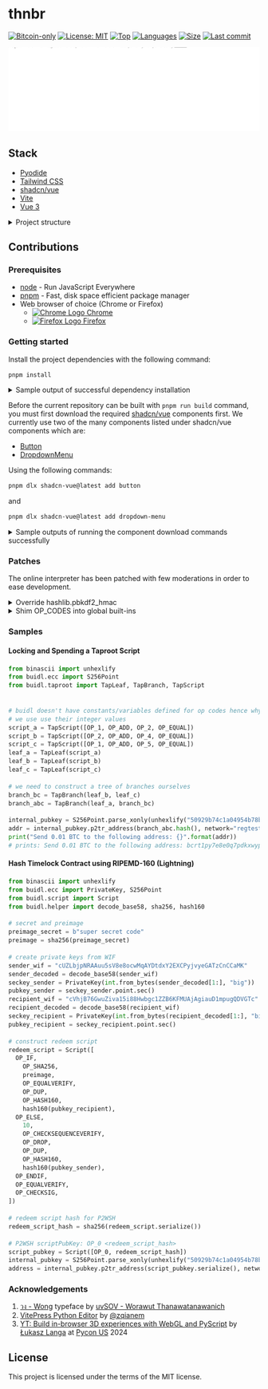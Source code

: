 # thnbr

[![Bitcoin-only](https://img.shields.io/badge/bitcoin-only-FF9900?logo=bitcoin)](https://twentyone.world)
[![License: MIT](https://img.shields.io/badge/License-MIT-yellow.svg)](https://github.com/krutt/thnbr/blob/master/LICENSE)
[![Top](https://img.shields.io/github/languages/top/krutt/thnbr)](https://github.com/krutt/thnbr)
[![Languages](https://img.shields.io/github/languages/count/krutt/thnbr)](https://github.com/krutt/thnbr)
[![Size](https://img.shields.io/github/repo-size/krutt/thnbr)](https://github.com/krutt/thnbr)
[![Last commit](https://img.shields.io/github/last-commit/krutt/thnbr/master)](https://github.com/krutt/thnbr)

[![Thonburi banner](https://github.com/krutt/thnbr/blob/master/static/thnbr-banner.svg)](static/thnbr-banner.svg)

## Stack

* [Pyodide](https://pyodide.org/en/stable)
* [Tailwind CSS](https://tailwindcss.com)
* [shadcn/vue](https://shadcn-vue.com)
* [Vite](https://vitejs.dev)
* [Vue 3](https://v3.vuejs.org)

<details>
  <summary> Project structure </summary>

  ```
  thnbr/
  ├── LICENSE                              # MIT License permission outline
  ├── README.md                            # Project setup and test setup walkthrough
  ├── index.html                           # Hypertext template where application is embedded
  ├── package.json                         # Project definitions and dependencies 
  ├── src/
  │   ├── App.vue                          # Vue single-page application base view
  │   ├── assets/                          # Collection of stylesheets and vector assets
  │   │   └── ...                          # TODO: expand descriptions
  │   │
  │   ├── components/                      # Collection of Vue frontend components
  │   │   └── ...                          # TODO: expand descriptions
  │   │
  │   ├── main.ts                          # Vue single-page application entrypoint
  │   ├── stores/                          # Collection of Vue composable stores
  │   │   └── ...                          # TODO: expand descriptions
  │   │
  │   ├── style.css                        # Vue single-page application cascade styling sheet
  │   ├── views/                           # Collection of Vue frontend pages
  │   │   └── ...                          # TODO: expand descriptions
  │   │
  │   └── workers/                         # Collection of web workers
  │       └── interpreter.ts               # Pyodide interpreter with required shims
  │
  ├── static/                              # Static assets
  │   ├── coi-serviceworker.min.js         # Cross-origin isolation through a service worker
  │   ├── chrome.svg                       # Vector asset of Chrome web browser logo
  │   ├── favicon.ico                      # Small graphic image for the browser's address bar
  │   ├── firefox.svg                      # Vector asset of Firefox logo used by README.md
  │   ├── pymatt-0.0.1-py3-none-any.whl    # Wheel file for `pymatt` python package
  │   ├── pyodide.asm.js                   # The JS half of the main "binary"
  │   ├── pyodide.asm.wasm                 # The WebAssembly half of the main "binary"
  │   ├── pyodide.js                       # Legacy support for browsers unable to use es6 module
  │   ├── pyodide.mjs                      # Small JS loader shim which exports `loadPyodide`
  │   ├── pyodide-lock.json                # Lockfile for Python packages
  │   ├── python_stdlib.zip                # Python standard libraries for Pyodide
  │   ├── thnbr.svg                        # Project logo
  │   ├── thnbr-banner.svg                 # Project banner
  │   └── thnbr-social.svg                 # Project social link preview
  │
  ├── tailwind.config.js                   # Styling plugins and rules for TailwindCSS
  └── vite.config.ts                       # Bundler configuration and static asset bypass
  ```

  Notable exemptions: `dotfiles`, `lockfile` and `component library generated files`
</details>

## Contributions

### Prerequisites

* [node](https://nodejs.org) - Run JavaScript Everywhere
* [pnpm](https://pnpm.io) - Fast, disk space efficient package manager
* Web browser of choice (Chrome or Firefox)
  * [![Chrome Logo](static/chrome.svg) Chrome](https://www.google.com/chrome)
  * [![Firefox Logo](static/firefox.svg) Firefox](https://www.mozilla.org/en-US/firefox/new)

### Getting started

Install the project dependencies with the following command:

```sh
pnpm install
```

<details>
  <summary> Sample output of successful dependency installation </summary>

  ```sh
  $ pnpm install
  > Lockfile is up to date, resolution step is skipped
  > Packages: +263
  > ++++++++++++++++++++++++++++++++++++++++++++++++++++++++++++++++++++++++++++++++++++++++++++++++
  > Downloading @biomejs/cli-darwin-x64@2.2.2: 14.67 MB/14.67 MB, done
  > Progress: resolved 263, reused 260, downloaded 3, added 263, done
  >
  > dependencies:
  > + @codemirror/commands 6.8.1
  > + @codemirror/lang-python 6.2.1
  > + @codemirror/language 6.11.1
  > + @codemirror/state 6.5.2
  > + @codemirror/view 6.37.2
  > + @lezer/common 1.2.3
  > + @lezer/highlight 1.2.1
  > + @noble/hashes 1.8.0
  > + @tanstack/vue-table 8.21.3
  > + class-variance-authority 0.7.1
  > + clsx 2.1.1
  > + jdenticon 3.3.0
  > + lucide-vue-next 0.541.0
  > + pinia 2.3.1
  > + pyodide 0.27.7
  > + reka-ui 2.4.1
  > + tailwind-merge 3.3.1
  > + tailwindcss-animate 1.0.7
  > + vue 3.5.17
  > + vue-router 4.5.1
  > + vue-sonner 2.0.0
  >
  > devDependencies:
  > + @biomejs/biome 2.2.2
  > + @tailwindcss/typography 0.5.16
  > + @vitejs/plugin-vue 4.6.2
  > + @vueuse/core 11.3.0
  > + autoprefixer 10.4.21
  > + tailwindcss 3.4.17
  > + typescript 5.8.3
  > + unplugin-auto-import 0.18.6
  > + vite 5.4.19
  > + vite-plugin-top-level-await 1.5.0
  > + vite-svg-loader 5.1.0
  > + vue-tsc 2.2.10
  >
  > Done in 11s
  ```
</details>

Before the current repository can be built with `pnpm run build` command, you must first
download the required [shadcn/vue](https://shadcn-vue.com) components first. We currently
use two of the many components listed under shadcn/vue components which are:

* [Button](https://www.shadcn-vue.com/docs/components/button.html)
* [DropdownMenu](https://www.shadcn-vue.com/docs/components/dropdown-menu.html)

Using the following commands:

```sh
pnpm dlx shadcn-vue@latest add button
```

and

```sh
pnpm dlx shadcn-vue@latest add dropdown-menu
```

<details>
  <summary> Sample outputs of running the component download commands successfully </summary>

  ```sh
  $ pnpm dlx shadcn-vue@latest add button
  > ✔ Checking registry.
  > ✔ Installing dependencies.
  > ✔ Created 2 files:
  >   - src/components/ui/button/Button.vue                                                                                                 6:43:58 PM
  >   - src/components/ui/button/index.ts
  $ pnpm dlx shadcn-vue@latest add dropdown-menu
  > ✔ Checking registry.
  > ✔ Installing dependencies.
  > ✔ Created 15 files:
  >   - src/components/ui/dropdown-menu/DropdownMenu.vue                                                                                    6:45:07 PM
  >   - src/components/ui/dropdown-menu/DropdownMenuCheckboxItem.vue                                                                        6:45:08 PM
  >   - src/components/ui/dropdown-menu/DropdownMenuContent.vue                                                                             6:45:08 PM
  >   - src/components/ui/dropdown-menu/DropdownMenuGroup.vue                                                                               6:45:08 PM
  >   - src/components/ui/dropdown-menu/DropdownMenuItem.vue                                                                                6:45:08 PM
  >   - src/components/ui/dropdown-menu/DropdownMenuLabel.vue                                                                               6:45:08 PM
  >   - src/components/ui/dropdown-menu/DropdownMenuRadioGroup.vue                                                                          6:45:08 PM
  >   - src/components/ui/dropdown-menu/DropdownMenuRadioItem.vue                                                                           6:45:08 PM
  >   - src/components/ui/dropdown-menu/DropdownMenuSeparator.vue                                                                           6:45:08 PM
  >   - src/components/ui/dropdown-menu/DropdownMenuShortcut.vue                                                                            6:45:08 PM
  >   - src/components/ui/dropdown-menu/DropdownMenuSub.vue                                                                                 6:45:08 PM
  >   - src/components/ui/dropdown-menu/DropdownMenuSubContent.vue                                                                          6:45:08 PM
  >   - src/components/ui/dropdown-menu/DropdownMenuSubTrigger.vue                                                                          6:45:08 PM
  >   - src/components/ui/dropdown-menu/DropdownMenuTrigger.vue                                                                             6:45:08 PM
  >   - src/components/ui/dropdown-menu/index.ts
  ```
</details>

### Patches

The online interpreter has been patched with few moderations in order to ease development.

<details>
  <summary> Override hashlib.pbkdf2_hmac </summary>

  This normally is an operation where `hashlib` binds to `OpenSSL` in user's environment
  and not supported in `pyodide` environment, but interpreter overrides this with a pure
  python implementation at runtime to make possible some of `buidl` method calls.
  ```python
  # NOTE: shim pbkdf2_hmac without openssl
  #       https://pyodide.org/en/stable/usage/wasm-constraints.html#modules-with-limited-functionality
  import hashlib
  import hmac
  def pbkdf2_hmac(hash_name, password, salt, iterations, dklen=None):
    hash_func = getattr(hashlib, hash_name)
    hlen = hash_func().digest_size
    if dklen is None:
      dklen = hlen
    blocks = -(-dklen // hlen)  # ceil division
    def F(block_index):
      U = hmac.new(password, salt + block_index.to_bytes(4, "big"), hash_func).digest()
      result = bytearray(U)
      for _ in range(iterations - 1):
        U = hmac.new(password, U, hash_func).digest()
        result = bytearray(x ^ y for x, y in zip(result, U))
      return result
    dk = b''.join(F(i + 1) for i in range(blocks))
    return dk[:dklen]
  hashlib.pbkdf2_hmac = pbkdf2_hmac
  ```
</details>
<details>
  <summary> Shim OP_CODES into global built-ins </summary>

  This gives access to developer to immediately use OP_CODES such as `OP_0`, `OP_ADD`,
  `OP_EQUAL`, and etc. without imports

  ```python
  # NOTE: shim opcodes from buidl.op.OP_CODE_NAMES
  from buidl.op import OP_CODE_NAMES
  OP_CODES: dict[str, int] = {value: key for key, value in OP_CODE_NAMES.items()}
  globals().update(OP_CODES)
  ```
</details>

### Samples

#### Locking and Spending a Taproot Script

```python
from binascii import unhexlify
from buidl.ecc import S256Point
from buidl.taproot import TapLeaf, TapBranch, TapScript


# buidl doesn't have constants/variables defined for op codes hence why
# we use use their integer values
script_a = TapScript([OP_1, OP_ADD, OP_2, OP_EQUAL])
script_b = TapScript([OP_2, OP_ADD, OP_4, OP_EQUAL])
script_c = TapScript([OP_1, OP_ADD, OP_5, OP_EQUAL])
leaf_a = TapLeaf(script_a)
leaf_b = TapLeaf(script_b)
leaf_c = TapLeaf(script_c)

# we need to construct a tree of branches ourselves
branch_bc = TapBranch(leaf_b, leaf_c)
branch_abc = TapBranch(leaf_a, branch_bc)

internal_pubkey = S256Point.parse_xonly(unhexlify("50929b74c1a04954b78b4b6035e97a5e078a5a0f28ec96d547bfee9ace803ac0"))
addr = internal_pubkey.p2tr_address(branch_abc.hash(), network="regtest")
print("Send 0.01 BTC to the following address: {}".format(addr))
# prints: Send 0.01 BTC to the following address: bcrt1py7e8e0q7pdkxwyp2tjn65k4kd5kgch0aqe03jzjczn96xat6nwjswsu892
```

#### Hash Timelock Contract using RIPEMD-160 (Lightning)

```python
from binascii import unhexlify
from buidl.ecc import PrivateKey, S256Point
from buidl.script import Script
from buidl.helper import decode_base58, sha256, hash160

# secret and preimage
preimage_secret = b"super secret code"
preimage = sha256(preimage_secret)

# create private keys from WIF
sender_wif = "cUZLbjpNRAAuu5sV8e8ocwMqAYDtdxY2EXCPyjvyeGATzCnCCaMK"
sender_decoded = decode_base58(sender_wif)
seckey_sender = PrivateKey(int.from_bytes(sender_decoded[1:], "big"))
pubkey_sender = seckey_sender.point.sec()
recipient_wif = "cVhjB76GwuZiva15i88Hwbgc1ZZB6KFMUAjAgiauD1mpugQDVGTc"
recipient_decoded = decode_base58(recipient_wif)
seckey_recipient = PrivateKey(int.from_bytes(recipient_decoded[1:], "big"))
pubkey_recipient = seckey_recipient.point.sec()

# construct redeem script
redeem_script = Script([
  OP_IF,
    OP_SHA256,
    preimage,
    OP_EQUALVERIFY,
    OP_DUP,
    OP_HASH160,
    hash160(pubkey_recipient),
  OP_ELSE,
    10,
    OP_CHECKSEQUENCEVERIFY,
    OP_DROP,
    OP_DUP,
    OP_HASH160,
    hash160(pubkey_sender),
  OP_ENDIF,
  OP_EQUALVERIFY,
  OP_CHECKSIG,
])

# redeem script hash for P2WSH
redeem_script_hash = sha256(redeem_script.serialize())

# P2WSH scriptPubKey: OP_0 <redeem_script_hash>
script_pubkey = Script([OP_0, redeem_script_hash])
internal_pubkey = S256Point.parse_xonly(unhexlify("50929b74c1a04954b78b4b6035e97a5e078a5a0f28ec96d547bfee9ace803ac0"))
address = internal_pubkey.p2tr_address(script_pubkey.serialize(), network="regtest")
```

### Acknowledgements

1. [วง - Wong](https://www.f0nt.com/release/sov-wong) typeface
  by [uvSOV - Worawut Thanawatanawanich](https://fb.com/worawut.thanawatanawanich)
2. [VitePress Python Editor](https://github.com/zqianem/vitepress-python-editor)
  by [@zqianem](https://github.com/zqianem)
3. [YT: Build in-browser 3D experiences with WebGL and PyScript](https://youtu.be/NQyzFbYZjHk)
  by [Łukasz Langa](https://lukasz.langa.pl)
  at [Pycon US](https://us.pycon.org) 2024

## License

This project is licensed under the terms of the MIT license.
